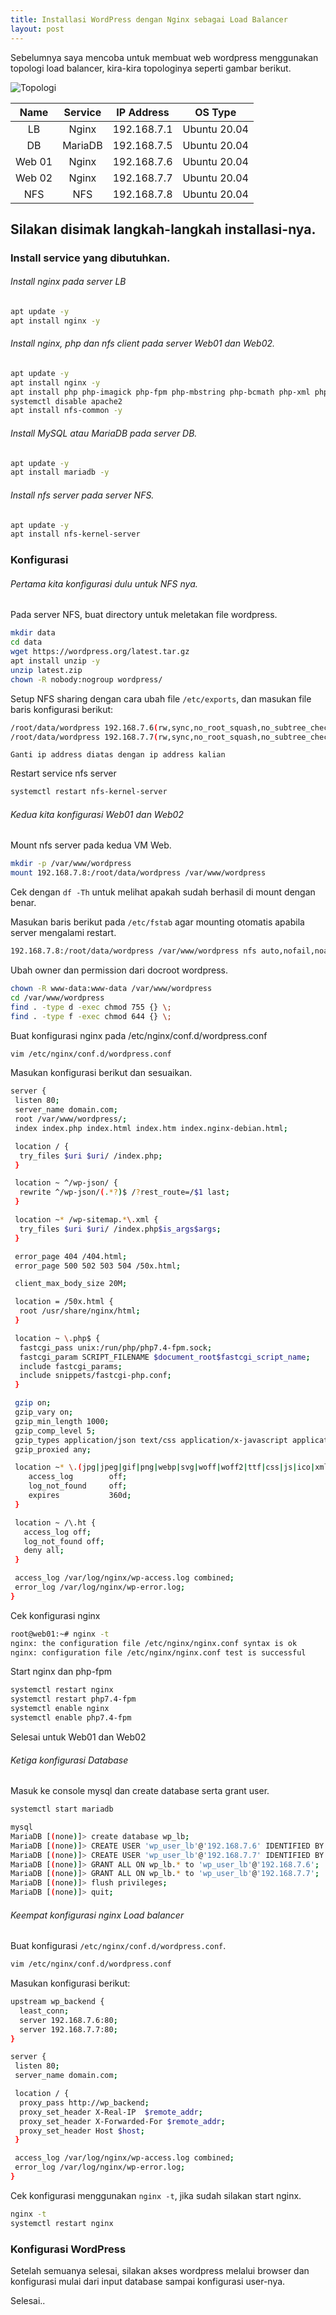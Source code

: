 ```yaml
---
title: Installasi WordPress dengan Nginx sebagai Load Balancer
layout: post
---
```


Sebelumnya saya mencoba untuk membuat web wordpress menggunakan topologi load balancer, kira-kira topologinya seperti gambar berikut.

![Topologi](img/wordpress/wordpress.svg)


| **Name** | **Service** | **IP Address** |  **OS Type** |
|:--------:|:-----------:|:--------------:|:------------:|
|    LB    |    Nginx    |   192.168.7.1  | Ubuntu 20.04 |
|    DB    |   MariaDB   |   192.168.7.5  | Ubuntu 20.04 |
|  Web 01  |    Nginx    |   192.168.7.6  | Ubuntu 20.04 |
|  Web 02  |    Nginx    |   192.168.7.7  | Ubuntu 20.04 |
|    NFS   |     NFS     |   192.168.7.8  | Ubuntu 20.04 |

## Silakan disimak langkah-langkah installasi-nya.

### Install service yang dibutuhkan.

###### Install nginx pada server LB
   ```bash
   apt update -y
   apt install nginx -y
   ```
  
###### Install nginx, php dan nfs client pada server Web01 dan Web02. 
   ```bash
   apt update -y
   apt install nginx -y
   apt install php php-imagick php-fpm php-mbstring php-bcmath php-xml php-mysql php-common php-gd php-json php-cli php-curl php-zip -y
   systemctl disable apache2
   apt install nfs-common -y
   ```
  
###### Install MySQL atau MariaDB pada server DB.
  
   ```bash
   apt update -y
   apt install mariadb -y
   ```
   
###### Install nfs server pada server NFS.
   ```bash
   apt update -y
   apt install nfs-kernel-server
   ```
   
### Konfigurasi
###### Pertama kita konfigurasi dulu untuk NFS nya.
   Pada server NFS, buat directory untuk meletakan file wordpress.
   ```bash
   mkdir data
   cd data
   wget https://wordpress.org/latest.tar.gz
   apt install unzip -y
   unzip latest.zip
   chown -R nobody:nogroup wordpress/
   ```
    
   Setup NFS sharing dengan cara ubah file `/etc/exports`, dan masukan file baris konfigurasi berikut:
   ```bash
   /root/data/wordpress 192.168.7.6(rw,sync,no_root_squash,no_subtree_check)
   /root/data/wordpress 192.168.7.7(rw,sync,no_root_squash,no_subtree_check)
   ```
   `Ganti ip address diatas dengan ip address kalian`
    
   Restart service nfs server
   ```bash
   systemctl restart nfs-kernel-server
   ```
    
###### Kedua kita konfigurasi Web01 dan Web02

   Mount nfs server pada kedua VM Web.
   ```bash
   mkdir -p /var/www/wordpress
   mount 192.168.7.8:/root/data/wordpress /var/www/wordpress
   ```

   Cek dengan `df -Th` untuk melihat apakah sudah berhasil di mount dengan benar.

   Masukan baris berikut pada `/etc/fstab` agar mounting otomatis apabila server mengalami restart.
   ```bash
   192.168.7.8:/root/data/wordpress /var/www/wordpress nfs auto,nofail,noatime,nolock,intr,tcp,actimeo=1800 0 0
   ```

   Ubah owner dan permission dari docroot wordpress.
   ```bash
   chown -R www-data:www-data /var/www/wordpress
   cd /var/www/wordpress
   find . -type d -exec chmod 755 {} \;
   find . -type f -exec chmod 644 {} \;
   ```

   Buat konfigurasi nginx pada /etc/nginx/conf.d/wordpress.conf
   ```bash
   vim /etc/nginx/conf.d/wordpress.conf
   ```

   Masukan konfigurasi berikut dan sesuaikan.
   ```bash
   server {
    listen 80;
    server_name domain.com;
    root /var/www/wordpress/;
    index index.php index.html index.htm index.nginx-debian.html;

    location / {
     try_files $uri $uri/ /index.php;
    }

    location ~ ^/wp-json/ {
     rewrite ^/wp-json/(.*?)$ /?rest_route=/$1 last;
    }

    location ~* /wp-sitemap.*\.xml {
     try_files $uri $uri/ /index.php$is_args$args;
    }

    error_page 404 /404.html;
    error_page 500 502 503 504 /50x.html;

    client_max_body_size 20M;

    location = /50x.html {
     root /usr/share/nginx/html;
    }

    location ~ \.php$ {
     fastcgi_pass unix:/run/php/php7.4-fpm.sock;
     fastcgi_param SCRIPT_FILENAME $document_root$fastcgi_script_name;
     include fastcgi_params;
     include snippets/fastcgi-php.conf;
    }

    gzip on;
    gzip_vary on;
    gzip_min_length 1000;
    gzip_comp_level 5;
    gzip_types application/json text/css application/x-javascript application/javascript image/svg+xml;
    gzip_proxied any;

    location ~* \.(jpg|jpeg|gif|png|webp|svg|woff|woff2|ttf|css|js|ico|xml)$ {
       access_log        off;
       log_not_found     off;
       expires           360d;
    }

    location ~ /\.ht {
      access_log off;
      log_not_found off;
      deny all;
    }

    access_log /var/log/nginx/wp-access.log combined;
    error_log /var/log/nginx/wp-error.log;
   }
   ```

   Cek konfigurasi nginx
   ```bash
   root@web01:~# nginx -t
   nginx: the configuration file /etc/nginx/nginx.conf syntax is ok
   nginx: configuration file /etc/nginx/nginx.conf test is successful
   ```

   Start nginx dan php-fpm
   ```bash
   systemctl restart nginx
   systemctl restart php7.4-fpm
   systemctl enable nginx
   systemctl enable php7.4-fpm
   ```

   Selesai untuk Web01 dan Web02

###### Ketiga konfigurasi Database

   Masuk ke console mysql dan create database serta grant user.
   ```bash
   systemctl start mariadb
   ```

   ```bash
   mysql
   MariaDB [(none)]> create database wp_lb;
   MariaDB [(none)]> CREATE USER 'wp_user_lb'@'192.168.7.6' IDENTIFIED BY 'Password12345@@@@';
   MariaDB [(none)]> CREATE USER 'wp_user_lb'@'192.168.7.7' IDENTIFIED BY 'Password12345@@@@';
   MariaDB [(none)]> GRANT ALL ON wp_lb.* to 'wp_user_lb'@'192.168.7.6';
   MariaDB [(none)]> GRANT ALL ON wp_lb.* to 'wp_user_lb'@'192.168.7.7';
   MariaDB [(none)]> flush privileges;
   MariaDB [(none)]> quit;
   ```

###### Keempat konfigurasi nginx Load balancer

   Buat konfigurasi `/etc/nginx/conf.d/wordpress.conf`.
   ```bash
   vim /etc/nginx/conf.d/wordpress.conf
   ```

   Masukan konfigurasi berikut:
   ```bash
   upstream wp_backend {
     least_conn;
     server 192.168.7.6:80;
     server 192.168.7.7:80;
   }

   server {
    listen 80;
    server_name domain.com;

    location / {
     proxy_pass http://wp_backend;
     proxy_set_header X-Real-IP  $remote_addr;
     proxy_set_header X-Forwarded-For $remote_addr;
     proxy_set_header Host $host;
    }

    access_log /var/log/nginx/wp-access.log combined;
    error_log /var/log/nginx/wp-error.log;
   }
   ```

   Cek konfigurasi menggunakan `nginx -t`, jika sudah silakan start nginx.
   ```bash
   nginx -t
   systemctl restart nginx
   ```

### Konfigurasi WordPress

Setelah semuanya selesai, silakan akses wordpress melalui browser dan konfigurasi mulai dari input database sampai konfigurasi user-nya.

Selesai..

